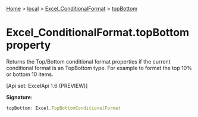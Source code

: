 [Home](./index) &gt; [local](local.md) &gt; [Excel\_ConditionalFormat](local.excel_conditionalformat.md) &gt; [topBottom](local.excel_conditionalformat.topbottom.md)

# Excel\_ConditionalFormat.topBottom property

Returns the Top/Bottom conditional format properties if the current conditional format is an TopBottom type. For example to format the top 10% or bottom 10 items. 

 \[Api set: ExcelApi 1.6 (PREVIEW)\]

**Signature:**
```javascript
topBottom: Excel.TopBottomConditionalFormat
```
